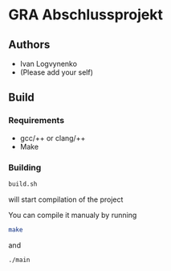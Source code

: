 # GRA Abschlussprojekt

## Authors

- Ivan Logvynenko
- (Please add your self)

## Build

### Requirements

* gcc/++ or clang/++
* Make

### Building

``` bash
build.sh
```
will start compilation of the project

You can compile it manualy by running 
``` bash
make
```
and
``` bash
./main
```
